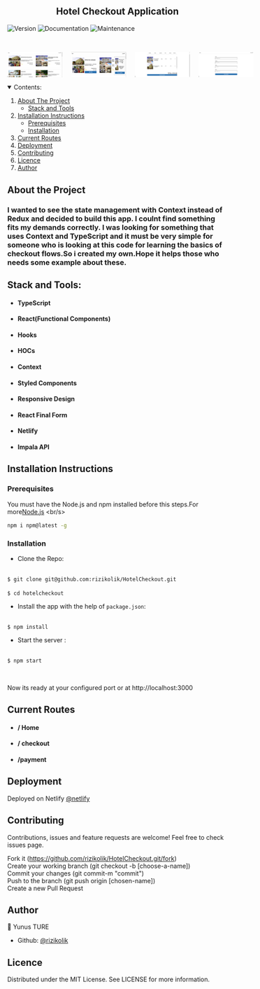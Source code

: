 <h2  align="center">Hotel Checkout Application</h2>
<p>
  <img alt="Version" src="https://img.shields.io/badge/version-1.0.0-blue.svg?cacheSeconds=2592000" />
 <img alt="Documentation" src="https://img.shields.io/badge/documentation-yes-brightgreen.svg" />
 <img alt="Maintenance" src="https://img.shields.io/badge/Maintained%3F-yes-green.svg" />

</p>

<br>
<p style="display:flex;flex-direction:row;">
<img alt="main" src="./assets/1.png"  width="25%"  style="margin-right:20px"/>
<img alt="main" src="./assets/2.png" width="25%"  style="margin-right:20px"/>
<img alt="main" src="./assets/3.png"  width="25%" style="margin-right:20px"/>
<img alt="main" src="./assets/4.png" width="25%" />
</p>

<details open="open">
  <summary>Contents:</summary>
  <ol>
    <li>
      <a href="#about-the-project">About The Project</a>
      <ul>
       <li><a href="#stack-and-tools">Stack and Tools</a></li>
      </ul>
    </li>
    <li>
      <a href="#installation-instructions">Installation Instructions</a>
      <ul>
        <li><a href="#prerequisites">Prerequisites</a></li>
        <li><a href="#installation">Installation</a></li>
      </ul>
    </li>
    <li><a href="#current-routes">Current Routes</a></li>
      <li><a href="#deployment">Deployment</a></li>
    <li><a href="#contributing">Contributing</a></li>
    <li><a href="#licence">Licence</a></li>
    <li><a href="#author">Author</a></li>
  </ol>
</details>

## About the Project

### I wanted to see the state management with Context instead of Redux and decided to build this app. I coulnt find something fits my demands correctly. I was looking for something that uses Context and TypeScript and it must be very simple for someone who is looking at this code for learning the basics of checkout flows.So i created my own.Hope it helps those who needs some example about these.

## Stack and Tools:

- #### TypeScript
- #### React(Functional Components)
- #### Hooks
- #### HOCs
- #### Context
- #### Styled Components
- #### Responsive Design
- #### React Final Form
- #### Netlify
- #### Impala API

## Installation Instructions

### Prerequisites

You must have the Node.js and npm installed before this steps.For more[Node.js](https://nodejs.org/en/download/) <br/s>

```sh
npm i npm@latest -g
```

### Installation

- Clone the Repo:

```

$ git clone git@github.com:rizikolik/HotelCheckout.git

$ cd hotelcheckout

```

- Install the app with the help of `package.json`:

```

$ npm install

```

- Start the server :

```

$ npm start



```

Now its ready at your configured port or at http://localhost:3000

## Current Routes

- #### / Home

- #### / checkout

- #### /payment

## Deployment

Deployed on Netlify [@netlify](https://hotelcheckout.netlify.app/)

## Contributing

Contributions, issues and feature requests are welcome!
Feel free to check issues page.

Fork it (https://github.com/rizikolik/HotelCheckout.git/fork) <br>
Create your working branch (git checkout -b [choose-a-name]) <br>
Commit your changes (git commit-m "commit") <br>
Push to the branch (git push origin [chosen-name]) <br>
Create a new Pull Request

## Author

👤 Yunus TURE

- Github: [@rizikolik](https://github.com/rizikolik)

## Licence

Distributed under the MIT License. See LICENSE for more information.
